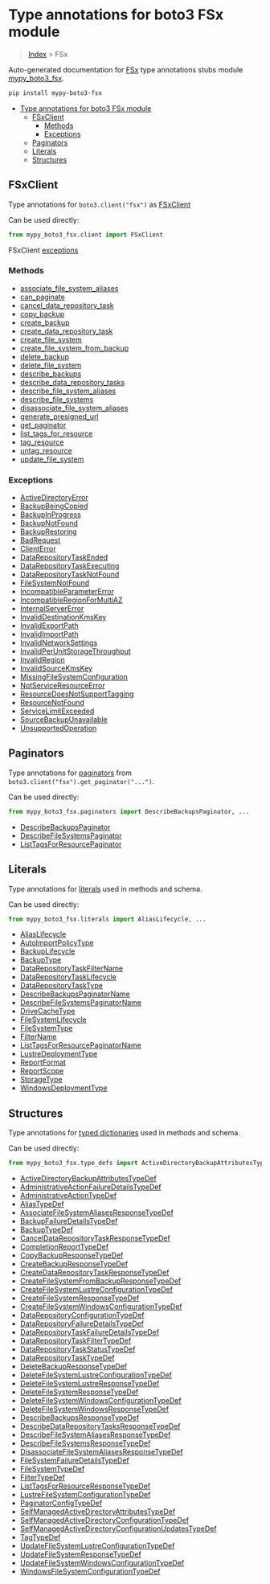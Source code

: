 # Type annotations for boto3 FSx module

> [Index](../index.md) > FSx

Auto-generated documentation for [FSx](https://boto3.amazonaws.com/v1/documentation/api/latest/reference/services/fsx.html#FSx)
type annotations stubs module [mypy_boto3_fsx](https://pypi.org/project/mypy-boto3-fsx/).

```bash
pip install mypy-boto3-fsx
```

- [Type annotations for boto3 FSx module](#type-annotations-for-boto3-fsx-module)
  - [FSxClient](#fsxclient)
    - [Methods](#methods)
    - [Exceptions](#exceptions)
  - [Paginators](#paginators)
  - [Literals](#literals)
  - [Structures](#structures)

## FSxClient

Type annotations for  `boto3.client("fsx")` as [FSxClient](./client.md)

Can be used directly:

```python
from mypy_boto3_fsx.client import FSxClient
```


FSxClient [exceptions](./client.md#exceptions)



### Methods
- [associate_file_system_aliases](./client.md#associate-file-system-aliases)
- [can_paginate](./client.md#can-paginate)
- [cancel_data_repository_task](./client.md#cancel-data-repository-task)
- [copy_backup](./client.md#copy-backup)
- [create_backup](./client.md#create-backup)
- [create_data_repository_task](./client.md#create-data-repository-task)
- [create_file_system](./client.md#create-file-system)
- [create_file_system_from_backup](./client.md#create-file-system-from-backup)
- [delete_backup](./client.md#delete-backup)
- [delete_file_system](./client.md#delete-file-system)
- [describe_backups](./client.md#describe-backups)
- [describe_data_repository_tasks](./client.md#describe-data-repository-tasks)
- [describe_file_system_aliases](./client.md#describe-file-system-aliases)
- [describe_file_systems](./client.md#describe-file-systems)
- [disassociate_file_system_aliases](./client.md#disassociate-file-system-aliases)
- [generate_presigned_url](./client.md#generate-presigned-url)
- [get_paginator](./client.md#get-paginator)
- [list_tags_for_resource](./client.md#list-tags-for-resource)
- [tag_resource](./client.md#tag-resource)
- [untag_resource](./client.md#untag-resource)
- [update_file_system](./client.md#update-file-system)




### Exceptions
- [ActiveDirectoryError](./client.md#activedirectoryerror)
- [BackupBeingCopied](./client.md#backupbeingcopied)
- [BackupInProgress](./client.md#backupinprogress)
- [BackupNotFound](./client.md#backupnotfound)
- [BackupRestoring](./client.md#backuprestoring)
- [BadRequest](./client.md#badrequest)
- [ClientError](./client.md#clienterror)
- [DataRepositoryTaskEnded](./client.md#datarepositorytaskended)
- [DataRepositoryTaskExecuting](./client.md#datarepositorytaskexecuting)
- [DataRepositoryTaskNotFound](./client.md#datarepositorytasknotfound)
- [FileSystemNotFound](./client.md#filesystemnotfound)
- [IncompatibleParameterError](./client.md#incompatibleparametererror)
- [IncompatibleRegionForMultiAZ](./client.md#incompatibleregionformultiaz)
- [InternalServerError](./client.md#internalservererror)
- [InvalidDestinationKmsKey](./client.md#invaliddestinationkmskey)
- [InvalidExportPath](./client.md#invalidexportpath)
- [InvalidImportPath](./client.md#invalidimportpath)
- [InvalidNetworkSettings](./client.md#invalidnetworksettings)
- [InvalidPerUnitStorageThroughput](./client.md#invalidperunitstoragethroughput)
- [InvalidRegion](./client.md#invalidregion)
- [InvalidSourceKmsKey](./client.md#invalidsourcekmskey)
- [MissingFileSystemConfiguration](./client.md#missingfilesystemconfiguration)
- [NotServiceResourceError](./client.md#notserviceresourceerror)
- [ResourceDoesNotSupportTagging](./client.md#resourcedoesnotsupporttagging)
- [ResourceNotFound](./client.md#resourcenotfound)
- [ServiceLimitExceeded](./client.md#servicelimitexceeded)
- [SourceBackupUnavailable](./client.md#sourcebackupunavailable)
- [UnsupportedOperation](./client.md#unsupportedoperation)






## Paginators

Type annotations for [paginators](./paginators.md) from `boto3.client("fsx").get_paginator("...")`.

Can be used directly:

```python
from mypy_boto3_fsx.paginators import DescribeBackupsPaginator, ...
```

- [DescribeBackupsPaginator](./paginators.md#describebackupspaginator)
- [DescribeFileSystemsPaginator](./paginators.md#describefilesystemspaginator)
- [ListTagsForResourcePaginator](./paginators.md#listtagsforresourcepaginator)






## Literals

Type annotations for [literals](./literals.md) used in methods and schema.

Can be used directly:

```python
from mypy_boto3_fsx.literals import AliasLifecycle, ...
```

- [AliasLifecycle](./literals.md#aliaslifecycle)
- [AutoImportPolicyType](./literals.md#autoimportpolicytype)
- [BackupLifecycle](./literals.md#backuplifecycle)
- [BackupType](./literals.md#backuptype)
- [DataRepositoryTaskFilterName](./literals.md#datarepositorytaskfiltername)
- [DataRepositoryTaskLifecycle](./literals.md#datarepositorytasklifecycle)
- [DataRepositoryTaskType](./literals.md#datarepositorytasktype)
- [DescribeBackupsPaginatorName](./literals.md#describebackupspaginatorname)
- [DescribeFileSystemsPaginatorName](./literals.md#describefilesystemspaginatorname)
- [DriveCacheType](./literals.md#drivecachetype)
- [FileSystemLifecycle](./literals.md#filesystemlifecycle)
- [FileSystemType](./literals.md#filesystemtype)
- [FilterName](./literals.md#filtername)
- [ListTagsForResourcePaginatorName](./literals.md#listtagsforresourcepaginatorname)
- [LustreDeploymentType](./literals.md#lustredeploymenttype)
- [ReportFormat](./literals.md#reportformat)
- [ReportScope](./literals.md#reportscope)
- [StorageType](./literals.md#storagetype)
- [WindowsDeploymentType](./literals.md#windowsdeploymenttype)




## Structures


Type annotations for [typed dictionaries](./type_defs.md) used in methods and schema.

Can be used directly:

```python
from mypy_boto3_fsx.type_defs import ActiveDirectoryBackupAttributesTypeDef, ...
```

- [ActiveDirectoryBackupAttributesTypeDef](./type_defs.md#activedirectorybackupattributestypedef)
- [AdministrativeActionFailureDetailsTypeDef](./type_defs.md#administrativeactionfailuredetailstypedef)
- [AdministrativeActionTypeDef](./type_defs.md#administrativeactiontypedef)
- [AliasTypeDef](./type_defs.md#aliastypedef)
- [AssociateFileSystemAliasesResponseTypeDef](./type_defs.md#associatefilesystemaliasesresponsetypedef)
- [BackupFailureDetailsTypeDef](./type_defs.md#backupfailuredetailstypedef)
- [BackupTypeDef](./type_defs.md#backuptypedef)
- [CancelDataRepositoryTaskResponseTypeDef](./type_defs.md#canceldatarepositorytaskresponsetypedef)
- [CompletionReportTypeDef](./type_defs.md#completionreporttypedef)
- [CopyBackupResponseTypeDef](./type_defs.md#copybackupresponsetypedef)
- [CreateBackupResponseTypeDef](./type_defs.md#createbackupresponsetypedef)
- [CreateDataRepositoryTaskResponseTypeDef](./type_defs.md#createdatarepositorytaskresponsetypedef)
- [CreateFileSystemFromBackupResponseTypeDef](./type_defs.md#createfilesystemfrombackupresponsetypedef)
- [CreateFileSystemLustreConfigurationTypeDef](./type_defs.md#createfilesystemlustreconfigurationtypedef)
- [CreateFileSystemResponseTypeDef](./type_defs.md#createfilesystemresponsetypedef)
- [CreateFileSystemWindowsConfigurationTypeDef](./type_defs.md#createfilesystemwindowsconfigurationtypedef)
- [DataRepositoryConfigurationTypeDef](./type_defs.md#datarepositoryconfigurationtypedef)
- [DataRepositoryFailureDetailsTypeDef](./type_defs.md#datarepositoryfailuredetailstypedef)
- [DataRepositoryTaskFailureDetailsTypeDef](./type_defs.md#datarepositorytaskfailuredetailstypedef)
- [DataRepositoryTaskFilterTypeDef](./type_defs.md#datarepositorytaskfiltertypedef)
- [DataRepositoryTaskStatusTypeDef](./type_defs.md#datarepositorytaskstatustypedef)
- [DataRepositoryTaskTypeDef](./type_defs.md#datarepositorytasktypedef)
- [DeleteBackupResponseTypeDef](./type_defs.md#deletebackupresponsetypedef)
- [DeleteFileSystemLustreConfigurationTypeDef](./type_defs.md#deletefilesystemlustreconfigurationtypedef)
- [DeleteFileSystemLustreResponseTypeDef](./type_defs.md#deletefilesystemlustreresponsetypedef)
- [DeleteFileSystemResponseTypeDef](./type_defs.md#deletefilesystemresponsetypedef)
- [DeleteFileSystemWindowsConfigurationTypeDef](./type_defs.md#deletefilesystemwindowsconfigurationtypedef)
- [DeleteFileSystemWindowsResponseTypeDef](./type_defs.md#deletefilesystemwindowsresponsetypedef)
- [DescribeBackupsResponseTypeDef](./type_defs.md#describebackupsresponsetypedef)
- [DescribeDataRepositoryTasksResponseTypeDef](./type_defs.md#describedatarepositorytasksresponsetypedef)
- [DescribeFileSystemAliasesResponseTypeDef](./type_defs.md#describefilesystemaliasesresponsetypedef)
- [DescribeFileSystemsResponseTypeDef](./type_defs.md#describefilesystemsresponsetypedef)
- [DisassociateFileSystemAliasesResponseTypeDef](./type_defs.md#disassociatefilesystemaliasesresponsetypedef)
- [FileSystemFailureDetailsTypeDef](./type_defs.md#filesystemfailuredetailstypedef)
- [FileSystemTypeDef](./type_defs.md#filesystemtypedef)
- [FilterTypeDef](./type_defs.md#filtertypedef)
- [ListTagsForResourceResponseTypeDef](./type_defs.md#listtagsforresourceresponsetypedef)
- [LustreFileSystemConfigurationTypeDef](./type_defs.md#lustrefilesystemconfigurationtypedef)
- [PaginatorConfigTypeDef](./type_defs.md#paginatorconfigtypedef)
- [SelfManagedActiveDirectoryAttributesTypeDef](./type_defs.md#selfmanagedactivedirectoryattributestypedef)
- [SelfManagedActiveDirectoryConfigurationTypeDef](./type_defs.md#selfmanagedactivedirectoryconfigurationtypedef)
- [SelfManagedActiveDirectoryConfigurationUpdatesTypeDef](./type_defs.md#selfmanagedactivedirectoryconfigurationupdatestypedef)
- [TagTypeDef](./type_defs.md#tagtypedef)
- [UpdateFileSystemLustreConfigurationTypeDef](./type_defs.md#updatefilesystemlustreconfigurationtypedef)
- [UpdateFileSystemResponseTypeDef](./type_defs.md#updatefilesystemresponsetypedef)
- [UpdateFileSystemWindowsConfigurationTypeDef](./type_defs.md#updatefilesystemwindowsconfigurationtypedef)
- [WindowsFileSystemConfigurationTypeDef](./type_defs.md#windowsfilesystemconfigurationtypedef)
